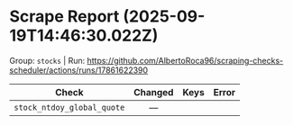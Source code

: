 # Scrape Report (2025-09-19T14:46:30.022Z)

Group: `stocks`  |  Run: https://github.com/AlbertoRoca96/scraping-checks-scheduler/actions/runs/17861622390

| Check | Changed | Keys | Error |
|---|:---:|:--|:--|
| `stock_ntdoy_global_quote` | — |  |  |
